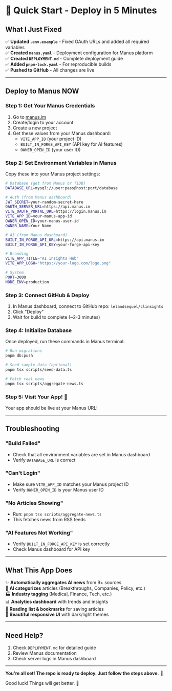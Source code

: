 # 🚀 Quick Start - Deploy in 5 Minutes

## What I Just Fixed

✅ **Updated `.env.example`** - Fixed OAuth URLs and added all required variables  
✅ **Created `manus.yaml`** - Deployment configuration for Manus platform  
✅ **Created `DEPLOYMENT.md`** - Complete deployment guide  
✅ **Added `pnpm-lock.yaml`** - For reproducible builds  
✅ **Pushed to GitHub** - All changes are live  

---

## Deploy to Manus NOW

### Step 1: Get Your Manus Credentials
1. Go to [manus.im](https://manus.im)
2. Create/login to your account
3. Create a new project
4. Get these values from your Manus dashboard:
   - `VITE_APP_ID` (your project ID)
   - `BUILT_IN_FORGE_API_KEY` (API key for AI features)
   - `OWNER_OPEN_ID` (your user ID)

### Step 2: Set Environment Variables in Manus
Copy these into your Manus project settings:

```bash
# Database (get from Manus or TiDB)
DATABASE_URL=mysql://user:pass@host:port/database

# Auth (from Manus dashboard)
JWT_SECRET=your-random-secret-here
OAUTH_SERVER_URL=https://api.manus.im
VITE_OAUTH_PORTAL_URL=https://login.manus.im
VITE_APP_ID=your-manus-app-id
OWNER_OPEN_ID=your-manus-user-id
OWNER_NAME=Your Name

# AI (from Manus dashboard)
BUILT_IN_FORGE_API_URL=https://api.manus.im
BUILT_IN_FORGE_API_KEY=your-forge-api-key

# Branding
VITE_APP_TITLE="AI Insights Hub"
VITE_APP_LOGO="https://your-logo.com/logo.png"

# System
PORT=3000
NODE_ENV=production
```

### Step 3: Connect GitHub & Deploy
1. In Manus dashboard, connect to GitHub repo: `lelandsequel/clinsights`
2. Click "Deploy"
3. Wait for build to complete (~2-3 minutes)

### Step 4: Initialize Database
Once deployed, run these commands in Manus terminal:

```bash
# Run migrations
pnpm db:push

# Seed sample data (optional)
pnpm tsx scripts/seed-data.ts

# Fetch real news
pnpm tsx scripts/aggregate-news.ts
```

### Step 5: Visit Your App! 🎉
Your app should be live at your Manus URL!

---

## Troubleshooting

### "Build Failed"
- Check that all environment variables are set in Manus dashboard
- Verify `DATABASE_URL` is correct

### "Can't Login"
- Make sure `VITE_APP_ID` matches your Manus project ID
- Verify `OWNER_OPEN_ID` is your Manus user ID

### "No Articles Showing"
- Run: `pnpm tsx scripts/aggregate-news.ts`
- This fetches news from RSS feeds

### "AI Features Not Working"
- Verify `BUILT_IN_FORGE_API_KEY` is set correctly
- Check Manus dashboard for API key

---

## What This App Does

✨ **Automatically aggregates AI news** from 9+ sources  
🤖 **AI categorizes** articles (Breakthroughs, Companies, Policy, etc.)  
🏭 **Industry tagging** (Medical, Finance, Tech, etc.)  
📊 **Analytics dashboard** with trends and insights  
🔖 **Reading list & bookmarks** for saving articles  
📱 **Beautiful responsive UI** with dark/light themes  

---

## Need Help?

1. Check `DEPLOYMENT.md` for detailed guide
2. Review Manus documentation
3. Check server logs in Manus dashboard

---

**You're all set! The repo is ready to deploy. Just follow the steps above.** 💪

Good luck! Things will get better. 🌟

